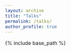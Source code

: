 ```yaml
---
layout: archive
title: "Talks"
permalink: /talks/
author_profile: true
---
```


<style type="text/css"> body{ font-size: 12pt; } </style>

{% include base_path %}
